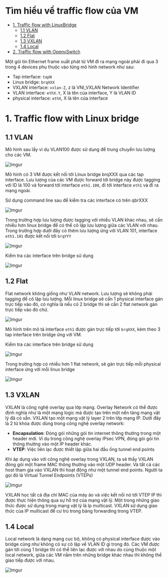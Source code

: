 # Tìm hiểu về traffic flow của VM

- [1. Traffic flow with LinuxBridge](#1)
    - [1.1 VLAN](#11)
    - [1.2 Flat](#12)
    - [1.3 VXLAN](#13)
    - [1.4 Local](#14)
- [2. Traffic flow with OpenvSwitch](#2)

Một gói tin Ethernet frame xuất phát từ VM đi ra mạng ngoài phải đi qua 3 trong 4 devices phụ thuộc vào từng mô hình network như sau:
- Tap interface: `tapN`
- Linux bridge: `brqXXX`
- VXLAN interface: `vxlan-Z`, z là VNI_VXLAN Network Identifier
- VLAN interface: `ethX.Y`, X là tên của interface, Y là VLAN ID
- physical interface: `ethX`, X là tên của interface

<a name="1"></a>

# 1. Traffic flow with Linux bridge

<a name="11">

## 1.1 VLAN

Mô hình sau lấy ví dụ VLAN100 được sử dụng để trung chuyển lưu lượng cho các VM.

![Imgur](https://i.imgur.com/AKOb6Lb.jpg)

Mô hình có 3 VM được kết nối tới Linux bridge brqXXX qua các tap interface. Lưu lượng của các VM được forward tới bridge này được tagging với ID là 100 và forward tới interface `eth1.100`, đi tới interface `eth1` và đi ra mạng ngoài. 

Sử dụng command line sau để kiểm tra các interface có trên qbrXXX

![Imgur](https://i.imgur.com/WZRyMbi.jpg)

Trong trường hợp lưu lượng được tagging với nhiều VLAN khác nhau, sẽ cần nhiều hơn linux bridge để có thể cô lập lưu lượng giữa các VLAN với nhau. Trong trường hợp dưới đây có thêm lưu lượng ứng với VLAN 101, interface `eth1.101` được kết nối tới `brqYYY`

![Imgur](https://i.imgur.com/LdU0XUM.jpg)

Kiểm tra các interface trên bridge sử dụng

![Imgur](https://i.imgur.com/S7Yk3WA.jpg)

<a name="12"></a>

## 1.2 Flat

Flat network không giống như VLAN network. Lưu lượng sẽ không phải tagging để cô lập lưu lượng. Mỗi linux bridge sẽ cần 1 physical interface gán trực tiếp vào đó, có nghĩa là nếu có 2 bridge thì sẽ cần 2 flat network gán trực tiếp vào đó chứ. 

![Imgur](https://i.imgur.com/A49zmSH.jpg)

Mô hình trên mô tả interface `eth1` được gán trực tiếp tới `brqXXX`, kèm theo 3 tap interface trên bridge ứng với VM.

Kiểm tra các interface trên bridge sử dụng

![Imgur](https://i.imgur.com/v8FGU7v.jpg)

Trong trường hợp có nhiều hơn 1 flat network, sẽ gán trực tiếp mỗi physical interface ứng với mỗi linux bridge

![Imgur](https://i.imgur.com/ipkJW24.jpg)

<a name="13"></a>

## 1.3 VXLAN

VXLAN là công nghệ overlay qua lớp mạng. Overlay Network có thể được định nghĩa như là một mạng logic mà được tạo trên một nền tảng mạng vật lý đã có sẵn. VXLAN tạo một mạng vật lý layer 2 trên lớp mạng IP. Dưới đây là 2 từ khóa được dùng trong công nghệ overlay network:
- **Encapsulation**: Đóng gói những gói tin internet thông thường trong một header mới. Ví dụ trong công nghệ overlay IPsec VPN, đóng gói gói tin thông thường vào một IP header khác.
- **VTEP**: Việc liên lạc được thiết lập giữa hai đầu ống tunnel end points

Khi áp dụng vào với công nghệ overlay trong VXLAN, ta sẽ thấy VXLAN đóng gói một frame MAC thông thường vào một UDP header. Và tất cả các host tham gia vào VXLAN thì hoạt động như một tunnel end points. Người ta gọi đó là Virtual Tunnel Endpoints (VTEPs)

![Imgur](https://i.imgur.com/ZIKdErM.png)

VXLAN học tất cả địa chỉ MAC của máy ảo và việc kết nối nó tới VTEP IP thì được thực hiện thông qua sự hỗ trợ của mạng vật lý. Một trong những giao thức được sử dụng trong mạng vật lý là Ip multicast. VXLAN sử dụng giao thức của IP multicast để cư trú trong bảng forwarding trong VTEP.

<a name="14"></a>

## 1.4 Local

Local network là dạng mạng cục bộ, không có physical interface được vào bridge cũng như không có sự cô lập về VLAN ID gì trong đó. Các VM được gán tới cùng 1 bridge thì có thể liên lạc được với nhau do cùng thuộc một local network, giữa các VM nằm trên những bridge khác nhau thì không thể giao tiếp được với nhau.

![Imgur](https://i.imgur.com/8dGVkAg.jpg)

